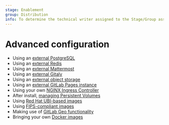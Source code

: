 ```yaml
---
stage: Enablement
group: Distribution
info: To determine the technical writer assigned to the Stage/Group associated with this page, see https://about.gitlab.com/handbook/engineering/ux/technical-writing/#designated-technical-writers
---
```


# Advanced configuration

- Using an [external PostgreSQL](external-db/index.md)
- Using an [external Redis](external-redis/index.md)
- Using an [external Mattermost](external-mattermost/index.md)
- Using an [external Gitaly](external-gitaly/index.md)
- Using an [external object storage](external-object-storage/index.md)
- Using an [external GitLab Pages instance](external-gitlab-pages/index.md)
- Using your own [NGINX Ingress Controller](external-nginx/index.md)
- After install, [managing Persistent Volumes](persistent-volumes/index.md)
- Using [Red Hat UBI-based images](ubi/index.md)
- Using [FIPS-compliant images](fips/index.md)
- Making use of [GitLab Geo functionality](geo/index.md)
- Bringing your own [Docker images](custom-images/index.md)
